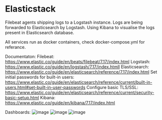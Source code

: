 # Elasticstack
Filebeat agents shipping logs to a Logstash instance.
Logs are being forwarded to Elasticsearch by Logstash.
Using Kibana to visualise the logs present in Elasticsearch database.

All services run as docker containers, check docker-compose.yml for referance.

Documentaton:
Filebeat: https://www.elastic.co/guide/en/beats/filebeat/7.17/index.html
Logstash: https://www.elastic.co/guide/en/logstash/7.17/index.htmll
Elasticsearch: https://www.elastic.co/guide/en/elasticsearch/reference/7.17/index.html
Set initial passwords for built-in users: https://www.elastic.co/guide/en/elasticsearch/reference/current/built-in-users.html#set-built-in-user-passwords
Configure basic TLS/SSL: https://www.elastic.co/guide/en/elasticsearch/reference/current/security-basic-setup.html
Kibana: https://www.elastic.co/guide/en/kibana/7.17/index.html

Dashboards:
![image](https://user-images.githubusercontent.com/124918294/234264570-343651bf-84d5-4089-ac29-28d0b94f8061.png)
![image](https://user-images.githubusercontent.com/124918294/234264120-d139f57b-44cb-48d9-8f6e-d3369648e2da.png)
![image](https://user-images.githubusercontent.com/124918294/234264297-58fb88b1-a714-4da3-88c3-ab71c3e3765f.png)
